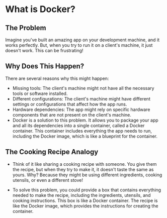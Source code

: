 # What is Docker?
## The Problem
Imagine you've built an amazing app on your development machine, and it works perfectly. But, when you try to run it on a client's machine, it just doesn't work. This can be frustrating!

## Why Does This Happen?
There are several reasons why this might happen:

* Missing tools: The client's machine might not have all the necessary tools or software installed.
* Different configurations: The client's machine might have different settings or configurations that affect how the app runs.
* Hardware dependencies: The app might rely on specific hardware components that are not present on the client's machine.
* Docker is a solution to this problem. It allows you to package your app and all its dependencies into a single container, called a Docker container. This container includes everything the app needs to run, including the Docker image, which is like a blueprint for the container.

## The Cooking Recipe Analogy
* Think of it like sharing a cooking recipe with someone. You give them the recipe, but when they try to make it, it doesn't taste the same as yours. Why? Because they might be using different ingredients, cooking utensils, or even a different stove!

* To solve this problem, you could provide a box that contains everything needed to make the recipe, including the ingredients, utensils, and cooking instructions. This box is like a Docker container. The recipe is like the Docker image, which provides the instructions for creating the container.
